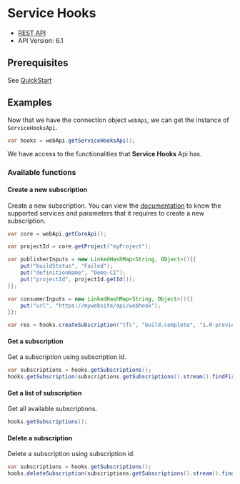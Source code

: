 # Service Hooks

- [REST API](https://docs.microsoft.com/en-us/rest/api/azure/devops/hooks/?view=azure-devops-rest-6.1)
- API Version: 6.1

## Prerequisites

See [QuickStart](quickstart.md)

## Examples

Now that we have the connection object `webApi`, we can get the instance of `ServiceHooksApi`.

```java
var hooks = webApi.getServiceHooksApi();
```

We have access to the functionalities that **Service Hooks** Api has.

### Available functions

#### Create a new subscription

Create a new subscription. You can view the [documentation](https://docs.microsoft.com/en-us/rest/api/azure/devops/hooks/subscriptions/create?view=azure-devops-rest-6.1#examples) to know the supported services and parameters that it requires to create a new subscription.

```java
var core = webApi.getCoreApi();

var projectId = core.getProject("myProject");

var publisherInputs = new LinkedHashMap<String, Object>(){{
    put("buildStatus", "Failed");
    put("definitionName", "Demo-CI");
    put("projectId", projectId.getId());
}};

var consumerInputs = new LinkedHashMap<String, Object>(){{
    put("url", "https://mywebsite/api/webhook");
}};

var res = hooks.createSubscription("tfs", "build.complete", "1.0-preview.1", "webHooks", "httpRequest", publisherInputs, consumerInputs);
```

#### Get a subscription

Get a subscription using subscription id.

```java
var subscriptions = hooks.getSubscriptions();
hooks.getSubscription(subscriptions.getSubscriptions().stream().findFirst().get().getId());
```

#### Get a list of subscription

Get all available subscriptions.

```java
hooks.getSubscriptions();
```

#### Delete a subscription

Delete a subscription using subscription id.

```java
var subscriptions = hooks.getSubscriptions();
hooks.deleteSubscription(subscriptions.getSubscriptions().stream().findFirst().get().getId());
```
